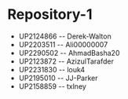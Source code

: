 # Repository-1

- UP2124866 -- Derek-Walton
- UP2203511 -- Ali00000007
- UP2290502 -- AhmadBasha20
- UP2123872 -- AzizulTarafder
- UP2231830 -- louk4
- UP2195010 -- JJ-Parker
- UP2158859 -- txlney

